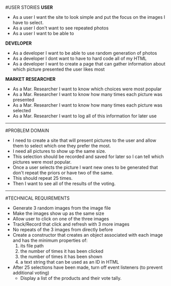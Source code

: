 #USER STORIES
**USER**
* As a user I want the site to look simple and put the focus on the images I have to select.
* As a user I don't want to see repeated photos
* As a user I want to be able to

**DEVELOPER**
* As a developer I want to be able to use random generation of photos
* As a developer I dont want to have to hard code all of my HTML
* As a developer I want to create a page that can gather information about which picture presented the user likes most

**MARKET RESEARCHER**
* As a Mar. Researcher I want to know which choices were most popular
* As a Mar. Researcher I want to know how many times each picture was presented
* As a Mar. Researcher I want to know how many times each picture was selected
* As a Mar. Researcher I want to log all of this information for later use
----------------------------------

#PROBLEM DOMAIN
* I need to create a site that will present pictures to the user and allow them to select which one they prefer the most.
* I need all pictures to show up the same size.
* This selection should be recorded and saved for later so I can tell which pictures were most popular.
* Once a user selects the picture I want new ones to be generated that don't repeat the priors or have two of the same.
* This should repeat 25 times.
* Then I want to see all of the results of the voting.
----------------------------------

#TECHNICAL REQUIREMENTS
* Generate 3 random images from the image file
* Make the images show up as the same size
* Allow user to click on one of the three images
* Track/Record that click and refresh with 3 more images
* No repeats of the 3 images from directly before
* Create a constructor that creates an object associated with each image and has the minimum properties of:
  1. its file path
  2. the number of times it has been clicked
  3. the number of times it has been shown
  4. a text string that can be used as an ID in HTML
* After 25 selections have been made, turn off event listeners (to prevent additional voting)
   * Display a list of the products and their vote tally.
